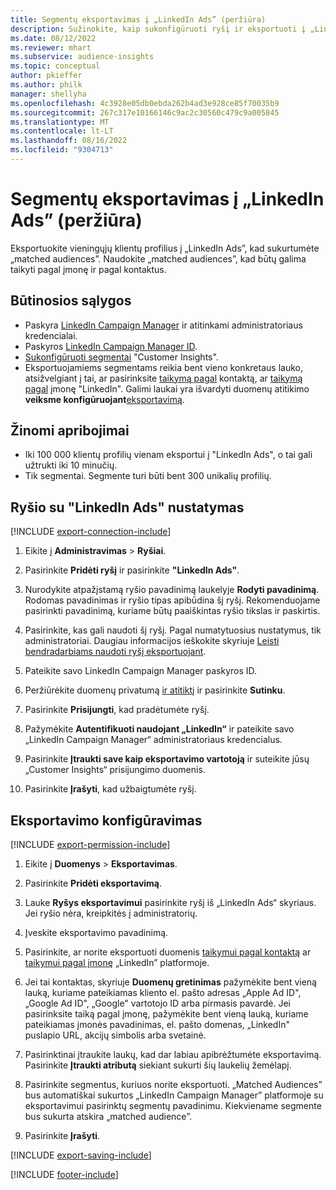```yaml
---
title: Segmentų eksportavimas į „LinkedIn Ads” (peržiūra)
description: Sužinokite, kaip sukonfigūruoti ryšį ir eksportuoti į „LinkedIn Ads”.
ms.date: 08/12/2022
ms.reviewer: mhart
ms.subservice: audience-insights
ms.topic: conceptual
author: pkieffer
ms.author: philk
manager: shellyha
ms.openlocfilehash: 4c3928e05db0ebda262b4ad3e928ce85f70035b9
ms.sourcegitcommit: 267c317e10166146c9ac2c30560c479c9a005845
ms.translationtype: MT
ms.contentlocale: lt-LT
ms.lasthandoff: 08/16/2022
ms.locfileid: "9304713"
---
```

# <a name="export-segments-to-linkedin-ads-preview"></a>Segmentų eksportavimas į „LinkedIn Ads” (peržiūra)

Eksportuokite vieningųjų klientų profilius į „LinkedIn Ads”, kad sukurtumėte „matched audiences”. Naudokite „matched audiences”, kad būtų galima taikyti pagal įmonę ir pagal kontaktus.

## <a name="prerequisites"></a>Būtinosios sąlygos

- Paskyra [LinkedIn Campaign Manager](https://business.linkedin.com/marketing-solutions/ads) ir atitinkami administratoriaus kredencialai.
- Paskyros [LinkedIn Campaign Manager ID](https://www.linkedin.com/help/lms/answer/a424270).
- [Sukonfigūruoti segmentai](segments.md) "Customer Insights".
- Eksportuojamiems segmentams reikia bent vieno konkretaus lauko, atsižvelgiant į tai, ar pasirinksite [taikymą pagal](https://business.linkedin.com/marketing-solutions/ad-targeting/contact-targeting) kontaktą, ar [taikymą pagal](https://business.linkedin.com/marketing-solutions/ad-targeting/account-targeting) įmonę "LinkedIn". Galimi laukai yra išvardyti duomenų atitikimo **veiksme konfigūruojant**[eksportavimą](#configure-an-export).

## <a name="known-limitations"></a>Žinomi apribojimai

- Iki 100 000 klientų profilių vienam eksportui į "LinkedIn Ads", o tai gali užtrukti iki 10 minučių.
- Tik segmentai. Segmente turi būti bent 300 unikalių profilių.

## <a name="set-up-connection-to-linkedin-ads"></a>Ryšio su "LinkedIn Ads" nustatymas

[!INCLUDE [export-connection-include](includes/export-connection-admn.md)]

1. Eikite į **Administravimas** > **Ryšiai**.

1. Pasirinkite **Pridėti ryšį** ir pasirinkite **"LinkedIn Ads"**.

1. Nurodykite atpažįstamą ryšio pavadinimą laukelyje **Rodyti pavadinimą**. Rodomas pavadinimas ir ryšio tipas apibūdina šį ryšį. Rekomenduojame pasirinkti pavadinimą, kuriame būtų paaiškintas ryšio tikslas ir paskirtis.

1. Pasirinkite, kas gali naudoti šį ryšį. Pagal numatytuosius nustatymus, tik administratoriai. Daugiau informacijos ieškokite skyriuje [Leisti bendradarbiams naudoti ryšį eksportuojant](connections.md#allow-contributors-to-use-a-connection-for-exports).

1. Pateikite savo LinkedIn Campaign Manager paskyros ID.

1. Peržiūrėkite duomenų privatumą [ir atitiktį](connections.md#data-privacy-and-compliance) ir pasirinkite **Sutinku**.

1. Pasirinkite **Prisijungti**, kad pradėtumėte ryšį.

1. Pažymėkite **Autentifikuoti naudojant „LinkedIn“** ir pateikite savo „LinkedIn Campaign Manager“ administratoriaus kredencialus.

1. Pasirinkite **Įtraukti save kaip eksportavimo vartotoją** ir suteikite jūsų „Customer Insights“ prisijungimo duomenis.

1. Pasirinkite **Įrašyti**, kad užbaigtumėte ryšį.

## <a name="configure-an-export"></a>Eksportavimo konfigūravimas

[!INCLUDE [export-permission-include](includes/export-permission.md)]

1. Eikite į **Duomenys** > **Eksportavimas**.

1. Pasirinkite **Pridėti eksportavimą**.

1. Lauke **Ryšys eksportavimui** pasirinkite ryšį iš „LinkedIn Ads“ skyriaus. Jei ryšio nėra, kreipkitės į administratorių.

1. Įveskite eksportavimo pavadinimą.

1. Pasirinkite, ar norite eksportuoti duomenis [taikymui pagal kontaktą](https://business.linkedin.com/marketing-solutions/ad-targeting/contact-targeting) ar [taikymui pagal įmonę](https://business.linkedin.com/marketing-solutions/ad-targeting/account-targeting) „LinkedIn” platformoje.

1. Jei tai kontaktas, skyriuje **Duomenų gretinimas** pažymėkite bent vieną lauką, kuriame pateikiamas kliento el. pašto adresas „Apple Ad ID", „Google Ad ID", „Google" vartotojo ID arba pirmasis pavardė. Jei pasirinksite taiką pagal įmonę, pažymėkite bent vieną lauką, kuriame pateikiamas įmonės pavadinimas, el. pašto domenas, „LinkedIn" puslapio URL, akcijų simbolis arba svetainė.

1. Pasirinktinai įtraukite laukų, kad dar labiau apibrėžtumėte eksportavimą. Pasirinkite **Įtraukti atributą** siekiant sukurti šių laukelių žemėlapį.

1. Pasirinkite segmentus, kuriuos norite eksportuoti. „Matched Audiences” bus automatiškai sukurtos „LinkedIn Campaign Manager” platformoje su eksportavimui pasirinktų segmentų pavadinimu. Kiekviename segmente bus sukurta atskira „matched audience”.

1. Pasirinkite **Įrašyti**.

[!INCLUDE [export-saving-include](includes/export-saving.md)]

[!INCLUDE [footer-include](includes/footer-banner.md)]

